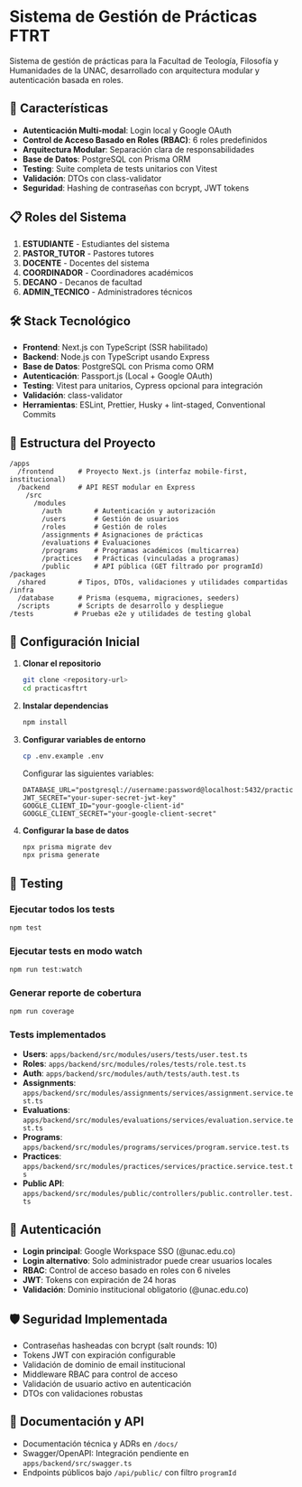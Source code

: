 # Sistema de Gestión de Prácticas FTRT

Sistema de gestión de prácticas para la Facultad de Teología, Filosofía y Humanidades de la UNAC, desarrollado con arquitectura modular y autenticación basada en roles.

## 🚀 Características

- **Autenticación Multi-modal**: Login local y Google OAuth
- **Control de Acceso Basado en Roles (RBAC)**: 6 roles predefinidos
- **Arquitectura Modular**: Separación clara de responsabilidades
- **Base de Datos**: PostgreSQL con Prisma ORM
- **Testing**: Suite completa de tests unitarios con Vitest
- **Validación**: DTOs con class-validator
- **Seguridad**: Hashing de contraseñas con bcrypt, JWT tokens

## 📋 Roles del Sistema

1. **ESTUDIANTE** - Estudiantes del sistema
2. **PASTOR_TUTOR** - Pastores tutores
3. **DOCENTE** - Docentes del sistema
4. **COORDINADOR** - Coordinadores académicos
5. **DECANO** - Decanos de facultad
6. **ADMIN_TECNICO** - Administradores técnicos

## 🛠️ Stack Tecnológico

- **Frontend**: Next.js con TypeScript (SSR habilitado)
- **Backend**: Node.js con TypeScript usando Express
- **Base de Datos**: PostgreSQL con Prisma como ORM
- **Autenticación**: Passport.js (Local + Google OAuth)
- **Testing**: Vitest para unitarios, Cypress opcional para integración
- **Validación**: class-validator
- **Herramientas**: ESLint, Prettier, Husky + lint-staged, Conventional Commits

## 📁 Estructura del Proyecto

```
/apps
  /frontend      # Proyecto Next.js (interfaz mobile-first, institucional)
  /backend       # API REST modular en Express
    /src
      /modules
        /auth        # Autenticación y autorización
        /users       # Gestión de usuarios
        /roles       # Gestión de roles
        /assignments # Asignaciones de prácticas
        /evaluations # Evaluaciones
        /programs    # Programas académicos (multicarrea)
        /practices   # Prácticas (vinculadas a programas)
        /public      # API pública (GET filtrado por programId)
/packages
  /shared        # Tipos, DTOs, validaciones y utilidades compartidas
/infra
  /database      # Prisma (esquema, migraciones, seeders)
  /scripts       # Scripts de desarrollo y despliegue
/tests          # Pruebas e2e y utilidades de testing global
```

## 🚀 Configuración Inicial

1. **Clonar el repositorio**
   ```bash
   git clone <repository-url>
   cd practicasftrt
   ```

2. **Instalar dependencias**
   ```bash
   npm install
   ```

3. **Configurar variables de entorno**
   ```bash
   cp .env.example .env
   ```
   
   Configurar las siguientes variables:
   ```env
   DATABASE_URL="postgresql://username:password@localhost:5432/practicasftrt"
   JWT_SECRET="your-super-secret-jwt-key"
   GOOGLE_CLIENT_ID="your-google-client-id"
   GOOGLE_CLIENT_SECRET="your-google-client-secret"
   ```

4. **Configurar la base de datos**
   ```bash
   npx prisma migrate dev
   npx prisma generate
   ```

## 🧪 Testing

### Ejecutar todos los tests
```bash
npm test
```

### Ejecutar tests en modo watch
```bash
npm run test:watch
```

### Generar reporte de cobertura
```bash
npm run coverage
```

### Tests implementados
- **Users**: `apps/backend/src/modules/users/tests/user.test.ts`
- **Roles**: `apps/backend/src/modules/roles/tests/role.test.ts`
- **Auth**: `apps/backend/src/modules/auth/tests/auth.test.ts`
- **Assignments**: `apps/backend/src/modules/assignments/services/assignment.service.test.ts`
- **Evaluations**: `apps/backend/src/modules/evaluations/services/evaluation.service.test.ts`
- **Programs**: `apps/backend/src/modules/programs/services/program.service.test.ts`
- **Practices**: `apps/backend/src/modules/practices/services/practice.service.test.ts`
- **Public API**: `apps/backend/src/modules/public/controllers/public.controller.test.ts`

## 🔐 Autenticación

- **Login principal**: Google Workspace SSO (@unac.edu.co)
- **Login alternativo**: Solo administrador puede crear usuarios locales
- **RBAC**: Control de acceso basado en roles con 6 niveles
- **JWT**: Tokens con expiración de 24 horas
- **Validación**: Dominio institucional obligatorio (@unac.edu.co)

## 🛡️ Seguridad Implementada

- Contraseñas hasheadas con bcrypt (salt rounds: 10)
- Tokens JWT con expiración configurable
- Validación de dominio de email institucional
- Middleware RBAC para control de acceso
- Validación de usuario activo en autenticación
- DTOs con validaciones robustas

## 📄 Documentación y API

- Documentación técnica y ADRs en `/docs/`
- Swagger/OpenAPI: Integración pendiente en `apps/backend/src/swagger.ts`
- Endpoints públicos bajo `/api/public/` con filtro `programId`